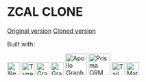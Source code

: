 # ZCAL CLONE

[Original version](https://zcal.co/)
[Cloned version](https://zcal.vercel.app/)

Built with:

<div>
  <img src="https://cdn.worldvectorlogo.com/logos/next-js.svg" width=30 alt='Next.js'/>
  <img src="https://cdn.worldvectorlogo.com/logos/typescript.svg" width=30 alt='Typescript'/>
  <img src="https://cdn.worldvectorlogo.com/logos/graphql-logo-2.svg" width=30 alt='GraphQL' />
  <img src="https://www.graphql-code-generator.com/assets/img/gql-codegen-icon.svg" width=30 alt='GraphQL Codegen' />
  <img src="https://cdn.worldvectorlogo.com/logos/apollo-graphql-1.svg" width=50 alt='Apollo GraphQL Server/Client' />
  <img src="https://cdn.worldvectorlogo.com/logos/prisma-2.svg" width=50 alt='Prisma ORM' />
  <img src="https://cdn.worldvectorlogo.com/logos/tailwindcss.svg" width=30 alt='TailwindCSS' />
  <img src="https://cdn.worldvectorlogo.com/logos/material-ui-1.svg" width=30 alt='Material UI (Mui)' />
<div/>
